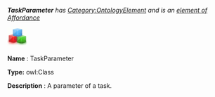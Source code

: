 ___TaskParameter__ 
 has
 [Category:OntologyElement](../../Category/OntologyElement "Category:OntologyElement") 
 and is an
 [element of](../../Property/ElementOf "Property:ElementOf") 
[Affordance](../../Submissions/Affordance "Submissions:Affordance")_




  





[![Class](../images/thumb/2/27/Class.gif/45px-Class.gif)](../../Image/Class.gif "Class")


__Name__ 
 : TaskParameter
 



__Type:__ 
 owl:Class
 



__Description__ 
 : A parameter of a task.